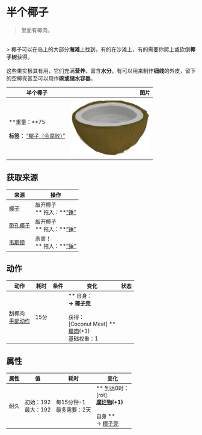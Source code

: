 # 半个椰子  
> 里面有椰肉。  
<br>  
> 椰子可以在岛上的大部分<b>海滩</b>上找到，有的在沙滩上，有的需要你爬上或砍倒<b>椰子树</b>获得。<br><br>这些果实极其有用，它们充满<b>营养</b>、富含<b>水分</b>，有可以用来制作<b>细线</b>的外皮，留下的空椰壳甚至可以用作<b>碗或储水容器</b>。  
  
  半个椰子  |   图片   
 ----  |  ----:   
 **重量：**75<br><br>**标签：**	[“椰子（会腐败）”](tag_CoconutSpoilable.md)  |  <img decoding="async" src="Sprite/CoconutHalf.png" href="a.md" style="max-width:300px;max-height:300px;">   
  
## 获取来源  
来源  |  操作  
----  |  ----  
[椰子](Coconut.md)  |  敲开椰子<br>** 拖入：**[“锤”](tag_Hammer.md)  
[带孔椰子](CoconutPerforated.md)  |  敲开椰子<br>** 拖入：**[“锤”](tag_Hammer.md)  
[韦斯顿](Weston.md)  |  杀害！<br>** 拖入：**[“锤”](tag_Hammer.md)  
## 动作  
动作  |  耗时  |  条件  |  变化  |  状态  
----  |  ----  |  ----  |  ----  |  ----  
刮椰肉<br>[手部动作](HandAction.md)  |  15分  |    |  ** 自身：**<br>→ [椰子壳](CoconutShell.md)<br><br>** 获得： **<br>** [Coconut Meat]  **<br>  [椰肉](CoconutMeat.md)(+1)<br>基础权重：1  |    
## 属性   
属性  |  值  |  耗时  |  变化  
----  |  ----  |  ----  |  ----  
耐久  |  初始：192<br>最大：192  |  每15分钟-1<br>最多需要：2天  |  ** 到达0时： **<br>** [rot]  **<br>[腐烂物](RottenRemains.md)(+1)<br><br>** 自身 **<br>→ [椰子壳](CoconutShell.md)  


<script>document.title="半个椰子 - 卡牌生存百科 Card Survival Wiki";</script>